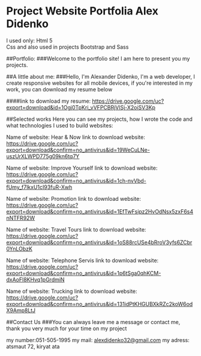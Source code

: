 # Project Website Portfolia Alex Didenko
I used only:
Html 5  
Css
and also used in projects Bootstrap and Sass

##Portfolio:
###Welcome to the portfolio site! I am here to present you my projects.


##A little about me:
###Hello, I'm Alexander Didenko, I'm a web developer, I create responsive websites for all mobile devices, if you're interested in my work, you can download my resume below

####link to download my resume:
https://drive.google.com/uc?export=download&id=1Ogj0TpKri_vVFPCBRjVlSj-X2oiSV3Kp



##Selected works
Here you can see my projects, how I wrote the code and what technologies I used to build websites:

Name of website: Hear & Now
link to download website: https://drive.google.com/uc?export=download&confirm=no_antivirus&id=19WeCuLNe-uszUrXLWPD775g09kn6tq7Y

Name of website: Improve Yourself
link to download website: https://drive.google.com/uc?export=download&confirm=no_antivirus&id=1ch-nvVbd-fUmy_f7lkxU1cI93fuR-Xwh

Name of website: Promotion
link to download website: https://drive.google.com/uc?export=download&confirm=no_antivirus&id=1EfTwFsipz2HvOdNsx5zxF6s4nNTFR92W

Name of website: Travel Tours
link to download website: https://drive.google.com/uc?export=download&confirm=no_antivirus&id=1oS88rcUSe4bRroV3yfs6ZCbr0YnLObzK

Name of website: Telephone Servis
link to download website: https://drive.google.com/uc?export=download&confirm=no_antivirus&id=1p6tSga0qhKCM-dxAoFl8KHvq1pGrdmiN

Name of website: Trucking
link to download website: https://drive.google.com/uc?export=download&confirm=no_antivirus&id=131idPtKHGUBXkRZc2koW6odX9Amp8LtJ

##Contact Us
###You can always leave me a message or contact me, thank you very much for your time on my project

my number:051-505-1995
my mail: alexdidenko32@gmail.com
my adress: atsmaut 72, kiryat ata
		
